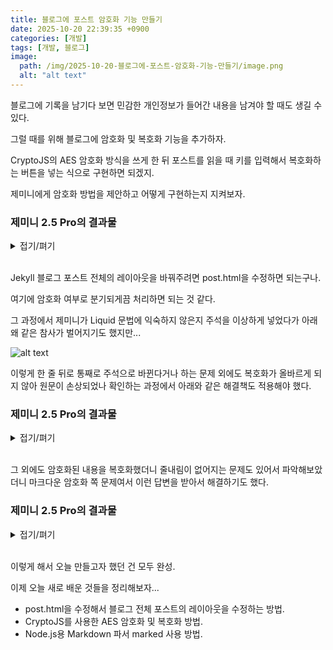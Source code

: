 ```yaml
---
title: 블로그에 포스트 암호화 기능 만들기
date: 2025-10-20 22:39:35 +0900
categories: [개발]
tags: [개발, 블로그]
image:
  path: /img/2025-10-20-블로그에-포스트-암호화-기능-만들기/image.png
  alt: "alt text"
---
```



블로그에 기록을 남기다 보면 민감한 개인정보가 들어간 내용을 남겨야 할 때도 생길 수 있다.

그럴 때를 위해 블로그에 암호화 및 복호화 기능을 추가하자.

CryptoJS의 AES 암호화 방식을 쓰게 한 뒤 포스트를 읽을 때 키를 입력해서 복호화하는 버튼을 넣는 식으로 구현하면 되겠지.

제미니에게 암호화 방법을 제안하고 어떻게 구현하는지 지켜보자.

### 제미니 2.5 Pro의 결과물

<details markdown="1">
<summary>접기/펴기</summary>

알겠습니다. 제공해주신 `Chirpy` 테마의 `post.html` 레이아웃을 기반으로 암호화/복호화 기능을 완벽하게 통합한 코드를 작성해 드리겠습니다.

기존 레이아웃의 구조와 스타일을 그대로 유지하면서, 암호화된 포스트일 경우에만 본문 영역(`div.content`)을 동적으로 교체하는 방식으로 구현합니다.

### 수정된 `_layouts/post.html`

아래 코드를 기존 `_layouts/post.html` 파일의 내용과 통째로 바꾸시면 됩니다.

```html
---
layout: default
refactor: true
panel_includes:
  - toc
tail_includes:
  - related-posts
  - post-nav
script_includes:
  - comment
---

{% include lang.html %} {% include toc-status.html %}

<article class="px-1" data-toc="{{ enable_toc }}">
  <header>
    <h1 data-toc-skip>{{ page.title }}</h1>
    {% if page.description %}
    <p class="post-desc fw-light mb-4">{{ page.description }}</p>
    {% endif %}

    <div class="post-meta text-muted">
      <!-- ... 기존 header의 meta 정보는 그대로 유지 ... -->
      <span>
        {{ site.data.locales[lang].post.posted }} {% include datetime.html
        date=page.date tooltip=true lang=lang %}
      </span>
      {% if page.last_modified_at and page.last_modified_at != page.date %}
      <span>
        {{ site.data.locales[lang].post.updated }} {% include datetime.html
        date=page.last_modified_at tooltip=true lang=lang %}
      </span>
      {% endif %}
      <div class="d-flex justify-content-between">
        <span>
          {% if page.author %} {% assign authors = page.author %} {% elsif
          page.authors %} {% assign authors = page.authors %} {% endif %} {{
          site.data.locales[lang].post.written_by }}
          <em>
            {% if authors %} {% for author in authors %} {% if
            site.data.authors[author].url -%}
            <a href="{{ site.data.authors[author].url }}"
              >{{ site.data.authors[author].name }}</a
            >
            {%- else -%} {{ site.data.authors[author].name }} {%- endif %} {%
            unless forloop.last %}{{ '</em
          >,
          <em
            >' }}{% endunless %} {% endfor %} {% else %}
            <a href="{{ site.social.links[0] }}">{{ site.social.name }}</a>
            {% endif %}
          </em>
        </span>
        <div>
          {% if site.pageviews.provider and
          site.analytics[site.pageviews.provider].id %}
          <span>
            <em id="pageviews">
              <i class="fas fa-spinner fa-spin small"></i>
            </em>
            {{ site.data.locales[lang].post.pageview_measure }}
          </span>
          {% endif %}
          {% include read-time.html content=content prompt=true lang=lang %}
        </div>
      </div>
    </div>
  </header>
  
  {% comment %} ----- ▼▼▼ 암호화 로직 시작 ▼▼▼ ----- {% endcomment %}
  
  {% if page.encrypt %}
  <!-- [암호화된 포스트] -->
  <!-- TOC 관련 구조는 그대로 유지합니다. -->
  {% if enable_toc %}
    <div id="toc-bar" class="d-flex align-items-center justify-content-between invisible">
      <span class="label text-truncate">{{ page.title }}</span>
      <button type="button" class="toc-trigger btn me-1"><i class="fa-solid fa-list-ul fa-fw"></i></button>
    </div>
    <button id="toc-solo-trigger" type="button" class="toc-trigger btn btn-outline-secondary btn-sm">
      <span class="label ps-2 pe-1">{{- site.data.locales[lang].panel.toc -}}</span>
      <i class="fa-solid fa-angle-right fa-fw"></i>
    </button>
    <dialog id="toc-popup" class="p-0">
      <div class="header d-flex flex-row align-items-center justify-content-between">
        <div class="label text-truncate py-2 ms-4">{{- page.title -}}</div>
        <button id="toc-popup-close" type="button" class="btn mx-1 my-1 opacity-75"><i class="fas fa-close"></i></button>
      </div>
      <div id="toc-popup-content" class="px-4 py-3 pb-4"></div>
    </dialog>
  {% endif %}

  <!-- 본문 영역을 복호화 UI로 교체 -->
  <div class="content">
    <div id="decryption-wrapper" class="text-center p-4 border rounded">
      <i class="fa-solid fa-lock fa-2x mb-3"></i>
      <p class="mb-3">이 포스트는 암호화되어 있습니다. 내용을 보려면 비밀번호를 입력하세요.</p>
      <div class="input-group mb-3 mx-auto" style="max-width: 300px;">
        <input type="password" id="password-input" class="form-control" placeholder="비밀번호" aria-label="Password">
        <button id="decrypt-button" class="btn btn-primary" type="button">확인</button>
      </div>
      <p id="error-message" class="text-danger small" style="display: none;">비밀번호가 올바르지 않습니다.</p>
    </div>
    <!-- 암호화된 본문을 Javascript에서 사용할 수 있도록 숨겨둡니다. -->
    <div id="encrypted-data" style="display:none;">{{ content }}</div>
    <!-- 복호화된 내용이 여기에 삽입됩니다. -->
    <div id="decrypted-content" style="display: none;"></div>
  </div>

  <script>
    document.addEventListener('DOMContentLoaded', () => {
      if (document.getElementById('decryption-wrapper')) {
        const decryptButton = document.getElementById('decrypt-button');
        const passwordInput = document.getElementById('password-input');
        const encryptedData = document.getElementById('encrypted-data').innerHTML.trim();
        
        const decryptAndDisplay = () => {
          const secretKey = passwordInput.value;
          const errorMessage = document.getElementById('error-message');
          
          if (!secretKey) return;

          try {
            const decryptedBytes = CryptoJS.AES.decrypt(encryptedData, secretKey);
            const decryptedText = decryptedBytes.toString(CryptoJS.enc.Utf8);
            
            if (decryptedText) {
              const decryptedContent = document.getElementById('decrypted-content');
              decryptedContent.innerHTML = decryptedText;
              
              document.getElementById('decryption-wrapper').style.display = 'none';
              decryptedContent.style.display = 'block';

              // Chirpy 테마의 TOC(Table of Contents) 스크립트를 수동으로 다시 초기화
              if (typeof window.toc !== 'undefined') {
                window.toc.init();
              }
            } else {
              throw new Error('Decryption resulted in empty content.');
            }
          } catch (e) {
            errorMessage.style.display = 'block';
            passwordInput.focus();
            console.error('Decryption failed:', e);
          }
        };

        decryptButton.addEventListener('click', decryptAndDisplay);
        passwordInput.addEventListener('keyup', (event) => {
          if (event.key === "Enter") {
            decryptButton.click();
          }
        });
      }
    });
  </script>

  {% else %}
  <!-- [일반 포스트] -->
  
    {% if enable_toc %}
      <div id="toc-bar" class="d-flex align-items-center justify-content-between invisible">
        <span class="label text-truncate">{{ page.title }}</span>
        <button type="button" class="toc-trigger btn me-1"><i class="fa-solid fa-list-ul fa-fw"></i></button>
      </div>
      <button id="toc-solo-trigger" type="button" class="toc-trigger btn btn-outline-secondary btn-sm">
        <span class="label ps-2 pe-1">{{- site.data.locales[lang].panel.toc -}}</span>
        <i class="fa-solid fa-angle-right fa-fw"></i>
      </button>
      <dialog id="toc-popup" class="p-0">
        <div class="header d-flex flex-row align-items-center justify-content-between">
          <div class="label text-truncate py-2 ms-4">{{- page.title -}}</div>
          <button id="toc-popup-close" type="button" class="btn mx-1 my-1 opacity-75"><i class="fas fa-close"></i></button>
        </div>
        <div id="toc-popup-content" class="px-4 py-3 pb-4"></div>
      </dialog>
    {% endif %}

    <div class="content">{{ content }}</div>
  {% endif %}
  {% comment %} ----- ▲▲▲ 암호화 로직 종료 ▲▲▲ ----- {% endcomment %}

  <div class="post-tail-wrapper text-muted">
    <!-- ... 기존 post-tail-wrapper 내용 (categories, tags 등)은 그대로 유지 ... -->
    {% if page.categories.size > 0 %}
    <div class="post-meta mb-3">
      <i class="far fa-folder-open fa-fw me-1"></i>
      {% for category in page.categories %}
      <a href="{{ site.baseurl }}/categories/{{ category | slugify | url_encode }}/">{{ category }}</a>
      {%- unless forloop.last -%},{%- endunless -%} {% endfor %}
    </div>
    {% endif %}
    {% if page.tags.size > 0 %}
    <div class="post-tags">
      <i class="fa fa-tags fa-fw me-1"></i>
      {% for tag in page.tags %}
      <a href="{{ site.baseurl }}/tags/{{ tag | slugify | url_encode }}/" class="post-tag no-text-decoration">{{- tag -}}</a>
      {% endfor %}
    </div>
    {% endif %}
    <div class="post-tail-bottom d-flex justify-content-between align-items-center mt-5 pb-2">
      <div class="license-wrapper">
        {% if site.data.locales[lang].copyright.license.template %} {% capture
        _replacement %}
        <a href="{{ site.data.locales[lang].copyright.license.link }}">
          {{ site.data.locales[lang].copyright.license.name }}
        </a>
        {% endcapture %} {{ site.data.locales[lang].copyright.license.template |
        replace: ':LICENSE_NAME', _replacement }} {% endif %}
      </div>
      {% include post-sharing.html lang=lang %}
    </div>
  </div>
</article>
```

### 주요 변경점 및 설명

1.  **전체 구조 분기**: `{% if page.encrypt %}` Liquid 태그를 사용하여 포스트의 Front Matter에 `encrypt: true`가 있는지 확인합니다.
    *   **True일 경우**: 암호화된 포스트를 위한 HTML과 Javascript를 렌더링합니다.
    *   **False일 경우 (또는 해당 변수가 없을 경우)**: 기존의 일반 포스트 HTML(`div.content` 포함)을 그대로 렌더링합니다.

2.  **중복 최소화**: 암호화 여부와 상관없이 동일하게 사용되는 `header`와 `post-tail-wrapper` 부분은 그대로 두고, 동적으로 변경되어야 하는 **본문 영역만 분기 처리**하여 코드의 중복을 최소화했습니다. TOC 관련 HTML은 양쪽 모두에 포함시켜 구조를 유지했습니다.

3.  **UI 개선**: 복호화 UI에 Bootstrap 클래스(`input-group`, `form-control`, `btn` 등)와 Font Awesome 아이콘을 사용하여 Chirpy 테마와 잘 어울리도록 디자인했습니다.

4.  **TOC(목차) 재초기화**:
    *   `Chirpy` 테마는 페이지 로드 시 Javascript로 목차(`TOC`)를 생성합니다.
    *   암호화된 포스트는 처음에는 본문이 없기 때문에 목차가 비어있게 됩니다.
    *   복호화에 성공하여 동적으로 본문(`decryptedText`)을 삽입한 후, `window.toc.init()`을 호출하여 **목차를 다시 생성**하도록 했습니다. 이 부분이 없으면 복호화 후에도 목차가 보이지 않습니다.

5.  **스크립트 실행 시점**: `DOMContentLoaded` 이벤트를 사용하여 HTML 문서가 모두 로드된 후에 복호화 관련 스크립트가 안전하게 실행되도록 했습니다.

### 최종 확인사항

1.  **`crypto-js` 라이브러리 로드**: 이 코드가 정상적으로 작동하려면, `_layouts/default.html` 또는 `_includes/head.html`에 아래 코드가 반드시 포함되어 있어야 합니다.
    ```html
    <script src="https://cdnjs.cloudflare.com/ajax/libs/crypto-js/4.1.1/crypto-js.min.js"></script>
    ```

이제 이 레이아웃을 적용하면, `cli.js`를 통해 암호화하여 발행한 포스트는 웹에서 완벽하게 복호화 기능을 제공하게 됩니다.

네, 알겠습니다. 지금까지 논의된 모든 기능(포스트별 폴더 관리, 이미지 CDN 분리, 경로 자동 변환, 헤더 이미지 자동 추가, 선택적 암호화)과 주의사항을 종합하여 완성된 `cli.js` 코드를 제공해 드립니다.

각 기능이 올바른 순서로 실행되도록 `publishDraft` 함수 내부 로직을 신중하게 구성했습니다.

### 사전 준비 사항

1.  **필요한 라이브러리를 설치하세요.**
    ```bash
    npm install inquirer simple-git crypto-js
    ```

2.  **설정 파일을 생성하세요.**
    *   **`config.json`**: 카테고리 및 태그 목록을 정의합니다.
      ```json
      {
        "categories": ["Tech", "Life", "Programming"],
        "tags": ["Jekyll", "NodeJS", "Web", "Essay"]
      }
      ```
    *   **`password.json`**: 암호화에 사용할 키를 정의합니다.
      ```json
      {
        "keys": {
          "private": "my-super-secret-key-123",
          "friends_only": "another-password-for-friends"
        }
      }
      ```

---

### 최종 `cli.js` 코드

```javascript
#!/usr/bin/env node

/**
 * Jekyll 블로그 포스트 관리를 위한 CLI 유틸리티
 *
 * 기능:
 * 1. 새로운 초안 생성 (포스트별 폴더 구조)
 * 2. 초안 발행 (이미지 CDN 분리, 경로 자동 변환, 헤더 이미지 추가, 선택적 암호화)
 * 3. _tabs 폴더 내용 배포
 */

import inquirer from 'inquirer';
import fs from 'fs';
import path from 'path';
import simpleGit from 'simple-git';
import CryptoJS from 'crypto-js';

// --- 상수 정의 ---
const DRAFTS_DIR = '_drafts';
const POSTS_DIR = '_posts';
const TABS_DIR = '_tabs';
const CDN_IMG_DIR = path.join('cdn', 'img'); // 실제 파일이 저장될 물리적 경로
const URL_IMG_PREFIX = '/img'; // 마크다운에 삽입될 URL 경로 접두사
const CONFIG_PATH = 'config.json';
const PASSWORD_PATH = 'password.json';
const git = simpleGit();

// --- 도우미 함수 ---
async function gitConfig() {
  await git.addConfig('user.name', 'granberia');
  await git.addConfig('user.email', 'reptilesax@gmail.com');
}

function slugify(title) {
  return title.trim().replace(/\s+/g, '-').replace(/-+/g, '-');
}

function getFormattedDate() {
  const date = new Date();
  const year = date.getFullYear();
  const month = String(date.getMonth() + 1).padStart(2, '0');
  const day = String(date.getDate()).padStart(2, '0');
  return `${year}-${month}-${day}`;
}

function getFullDateTime() {
  const date = new Date();
  const offset = -date.getTimezoneOffset();
  const offsetHours = String(Math.floor(Math.abs(offset) / 60)).padStart(2, '0');
  const offsetMinutes = String(Math.abs(offset) % 60).padStart(2, '0');
  const sign = offset >= 0 ? '+' : '-';

  return `${date.getFullYear()}-${String(date.getMonth() + 1).padStart(2,'0')}-${String(date.getDate()).padStart(2,'0')} ${String(date.getHours()).padStart(2,'0')}:${String(date.getMinutes()).padStart(2,'0')}:${String(date.getSeconds()).padStart(2,'0')} ${sign}${offsetHours}${offsetMinutes}`;
}

// --- 핵심 기능 함수 ---

async function createDraft() {
  let config, passwords;
  try {
    config = JSON.parse(fs.readFileSync(CONFIG_PATH, 'utf-8'));
    passwords = JSON.parse(fs.readFileSync(PASSWORD_PATH, 'utf-8'));
    if (!passwords.keys || Object.keys(passwords.keys).length === 0) {
      throw new Error('password.json에 유효한 키가 없습니다.');
    }
  } catch (error) {
    console.error(`❌ 설정 파일 또는 비밀번호 파일을 읽을 수 없습니다: ${error.message}`);
    return;
  }

  const answers = await inquirer.prompt([
    {
      type: 'input',
      name: 'title',
      message: '📝 포스트 제목을 입력하세요:',
      validate: (input) => (input ? true : '제목은 비워둘 수 없습니다.'),
    },
    {
      type: 'checkbox',
      name: 'categories',
      message: '📂 카테고리를 선택하세요:',
      choices: config.categories,
      validate: (input) => (input.length > 0 ? true : '하나 이상의 카테고리를 선택해야 합니다.'),
    },
    {
      type: 'checkbox',
      name: 'tags',
      message: '🏷️ 태그를 선택하세요:',
      choices: config.tags,
    },
    {
      type: 'confirm',
      name: 'isEncrypted',
      message: '🔒 이 포스트를 암호화하시겠습니까?',
      default: false,
    },
    {
      type: 'list',
      name: 'keyId',
      message: '🔑 사용할 암호화 키를 선택하세요:',
      choices: Object.keys(passwords.keys),
      when: (answers) => answers.isEncrypted,
    },
  ]);

  const { title, categories, tags, isEncrypted, keyId } = answers;

  const date = getFormattedDate();
  const slug = slugify(title);
  const draftDirName = `${date}-${slug}`;
  const draftDirPath = path.join(DRAFTS_DIR, draftDirName);
  const fileName = `${draftDirName}.md`;
  const filePath = path.join(draftDirPath, fileName);

  let frontMatter = `---
title: ${title}
date: ${getFullDateTime()}
categories: [${categories.join(', ')}]
tags: [${tags.join(', ')}]
`;

  if (isEncrypted) {
    frontMatter += `encrypt: true\nkey_id: ${keyId}\n`;
  }
  const fileContent = `${frontMatter}---\n\n`;

  fs.mkdirSync(draftDirPath, { recursive: true });
  console.log(`📁 초안 폴더를 생성했습니다: ${draftDirPath}`);

  fs.writeFileSync(filePath, fileContent);
  console.log(`✅ 초안 파일이 성공적으로 생성되었습니다: ${filePath}`);
  console.log(`💡 이미지는 '${draftDirPath}' 폴더 안에 넣고, 마크다운에서는 './이미지.png' 와 같이 상대 경로로 사용하세요.`);
}

async function publishDraft() {
  if (!fs.existsSync(DRAFTS_DIR)) {
    console.log('🤷 초안 폴더가 없습니다.');
    return;
  }
  const draftDirs = fs.readdirSync(DRAFTS_DIR, { withFileTypes: true })
    .filter((dirent) => dirent.isDirectory())
    .map((dirent) => dirent.name);

  if (draftDirs.length === 0) {
    console.log('🤷 발행할 초안이 없습니다.');
    return;
  }

  const { dirToPublish } = await inquirer.prompt([{
    type: 'list',
    name: 'dirToPublish',
    message: '🚀 발행할 초안 폴더를 선택하세요:',
    choices: draftDirs,
  }]);

  const sourceDraftDir = path.join(DRAFTS_DIR, dirToPublish);
  const mdFileName = `${dirToPublish}.md`;
  const sourceMdPath = path.join(sourceDraftDir, mdFileName);
  
  const destMdPath = path.join(POSTS_DIR, mdFileName);
  const destCdnDir = path.join(CDN_IMG_DIR, dirToPublish);

  if (!fs.existsSync(sourceMdPath)) {
    console.error(`❌ 오류: 마크다운 파일(${sourceMdPath})을 찾을 수 없습니다.`);
    return;
  }

  // --- 포스트 내용 처리 (순서가 매우 중요) ---
  let originalContent = fs.readFileSync(sourceMdPath, 'utf-8');
  let contentForPublishing = originalContent;

  // 1. 헤더 이미지 추가
  const firstImageRegex = /!\[(.*?)\]\(\s*(\.\/)?(.*?)\s*\)/;
  const firstImageMatch = firstImageRegex.exec(contentForPublishing);

  if (firstImageMatch) {
    const altText = firstImageMatch[1].replace(/"/g, '\\"');
    const imageFileName = firstImageMatch[3];
    const headerImagePath = `${URL_IMG_PREFIX}/${dirToPublish}/${imageFileName}`;
    const imageFrontMatter = `image:\n  path: ${headerImagePath}\n  alt: "${altText}"\n`;

    const parts = contentForPublishing.split('---');
    contentForPublishing = `---${parts[1]}${imageFrontMatter}---${parts.slice(2).join('---')}`;
    console.log('✅ 헤더 이미지를 Front Matter에 추가했습니다.');
  }

  // 2. 본문 이미지 경로 전체 변환
  const imagePathRegex = /!\[(.*?)\]\(\s*(\.\/|\.\.\/)?(.*?)\s*\)/g;
  const newImagePathPrefix = `${URL_IMG_PREFIX}/${dirToPublish}`;
  contentForPublishing = contentForPublishing.replace(imagePathRegex, `![$1](${newImagePathPrefix}/$3)`);
  console.log('✅ 본문 이미지 경로를 최종 URL로 변경했습니다.');

  // 3. 암호화 (모든 내용 변경 후 마지막에 수행)
  let [_, frontMatterString, body] = contentForPublishing.split(/---(.*?)---/s);
  const isEncrypted = /encrypt:\s*true/.test(frontMatterString);
  
  if (isEncrypted) {
    const keyIdMatch = /key_id:\s*(.*)/.exec(frontMatterString);
    if (keyIdMatch) {
      const keyId = keyIdMatch[1].trim();
      try {
        const passwords = JSON.parse(fs.readFileSync(PASSWORD_PATH, 'utf-8'));
        const secretKey = passwords.keys[keyId];
        if (!secretKey) throw new Error(`'${keyId}' 키를 찾을 수 없습니다.`);
        
        body = CryptoJS.AES.encrypt(body.trim(), secretKey).toString();
        console.log('🔒 포스트 본문을 성공적으로 암호화했습니다.');
      } catch (error) {
        console.error(`❌ 암호화 중 오류 발생: ${error.message}`);
        return;
      }
    }
  }

  const finalContent = `---${frontMatterString}---\n${body}`;

  // --- 파일 시스템 작업 ---
  if (!fs.existsSync(POSTS_DIR)) fs.mkdirSync(POSTS_DIR);
  fs.writeFileSync(destMdPath, finalContent);
  console.log(`✅ 마크다운 파일 발행 완료: ${destMdPath}`);

  const assetFiles = fs.readdirSync(sourceDraftDir).filter((file) => file !== mdFileName);
  if (assetFiles.length > 0) {
    if (!fs.existsSync(destCdnDir)) fs.mkdirSync(destCdnDir, { recursive: true });
    for (const asset of assetFiles) {
      fs.renameSync(path.join(sourceDraftDir, asset), path.join(destCdnDir, asset));
    }
    console.log(`🖼️  이미지 파일들을 이동했습니다: ${destCdnDir}`);
  }

  fs.rmSync(sourceDraftDir, { recursive: true, force: true });
  console.log(`🗑️  원본 초안 폴더를 삭제했습니다: ${sourceDraftDir}`);

  // --- Git 작업 ---
  try {
    console.log('📦 Git에 변경사항을 커밋하고 푸시합니다...');
    await gitConfig();
    await git.add([destMdPath, destCdnDir]);
    await git.commit(`feat: publish new post - ${dirToPublish}`);
    await git.push();
    console.log('🎉 포스트 발행이 성공적으로 완료되었습니다!');
  } catch (error) {
    console.error('❌ Git 작업 중 오류가 발생했습니다:', error.message);
  }
}

async function updateTabs() {
  if (!fs.existsSync(TABS_DIR)) {
    console.log(`🤷 '${TABS_DIR}' 폴더가 존재하지 않습니다.`);
    return;
  }
  try {
    console.log(`📦 '${TABS_DIR}' 폴더의 변경사항을 배포합니다...`);
    await gitConfig();
    await git.add(TABS_DIR);
    await git.commit('chore: deploy tabs');
    await git.push();
    console.log(`🎉 '${TABS_DIR}' 폴더 배포가 성공적으로 완료되었습니다!`);
  } catch (error) {
    if (error.message.includes('nothing to commit')) {
      console.log('🤷 커밋할 변경사항이 없습니다.');
    } else {
      console.error('❌ Git 작업 중 오류가 발생했습니다:', error.message);
    }
  }
}

// --- 메인 실행 함수 ---
async function main() {
  const { action } = await inquirer.prompt([{
    type: 'list',
    name: 'action',
    message: '👋 안녕하세요! 무엇을 도와드릴까요?',
    choices: [
      { name: '새로운 초안 작성하기', value: 'draft' },
      { name: '초안을 포스트로 발행하기', value: 'publish' },
      { name: '전체 탭을 배포하기', value: 'update' },
      new inquirer.Separator(),
      { name: '종료', value: 'exit' },
    ],
  }]);

  switch (action) {
    case 'draft':
      await createDraft();
      break;
    case 'publish':
      await publishDraft();
      break;
    case 'update':
      await updateTabs();
      break;
    case 'exit':
      console.log('👋 다음에 또 만나요!');
      break;
  }
}

main();
```

</details>
<br>

Jekyll 블로그 포스트 전체의 레이아웃을 바꿔주려면 post.html을 수정하면 되는구나.

여기에 암호화 여부로 분기되게끔 처리하면 되는 것 같다.

그 과정에서 제미니가 Liquid 문법에 익숙하지 않은지 주석을 이상하게 넣었다가 아래왜 같은 참사가 벌어지기도 했지만...

![alt text](/img/2025-10-20-블로그에-포스트-암호화-기능-만들기/image.png)

이렇게 한 줄 뒤로 통째로 주석으로 바뀐다거나 하는 문제 외에도 복호화가 올바르게 되지 않아 원문이 손상되었나 확인하는 과정에서 아래와 같은 해결책도 적용해야 했다.

### 제미니 2.5 Pro의 결과물

<details markdown="1">
<summary>접기/펴기</summary>

### : `jsonify` 필터 사용 및 `capture` 태그로 안정성 확보

잘못된 필터 이름을 바로잡는 것과 더불어, 한 단계 더 나아가 `capture`라는 Liquid 태그를 사용하여 이 과정을 더욱 안정적으로 만들겠습니다. `capture` 태그는 Liquid 처리 결과를 변수에 안전하게 담아주는 역할을 합니다.

#### 수정할 코드

**기존 코드:**
```javascript
const encryptedData = {{ content | strip_html | json }};
```

**★★★ 최종 수정 코드 ★★★**

`post.html`의 `<script>` 태그 **바로 위**와 **내부**를 아래와 같이 수정해주세요.

```html
<!-- ... 다른 HTML 코드 ... -->

{%- comment -%}
  1. content에서 HTML 태그와 앞뒤 공백을 모두 제거하고,
     그 결과를 'encrypted_string'이라는 변수에 저장합니다.
{%- endcomment -%}
{%- capture encrypted_string -%}{{ content | strip_html | strip }}{%- endcapture -%}

<script>
  document.addEventListener('DOMContentLoaded', () => {
    if (document.getElementById('decryption-wrapper')) {
      const decryptForm = document.getElementById('decrypt-form');
      const passwordInput = document.getElementById('password-input');
      
      // 2. 위에서 캡처한 변수를 'jsonify' 필터로 안전하게 출력합니다.
      const encryptedData = {{ encrypted_string | jsonify }};
      
      const decryptAndDisplay = () => {
        // ... 이하 복호화 로직은 동일 ...
// ... 이하 코드 동일 ...
```

### 왜 이렇게 해야 하는가?

1.  **`jsonify` 필터**: 이것이 Jekyll에서 문자열을 올바른 JSON 형식(큰따옴표로 감싸고 내부 특수문자를 이스케이프)으로 변환해주는 **올바른 필터**입니다.
2.  **`capture` 태그**: `<script>` 태그 안에서 복잡한 Liquid 필터 체인을 직접 사용하는 것은 때때로 예기치 않은 파싱 문제를 일으킬 수 있습니다. `capture`를 사용하면,
    *   먼저 스크립트 외부의 안전한 공간에서 **순수한 암호문 데이터**를 `encrypted_string`이라는 변수로 완벽하게 준비합니다.
    *   그런 다음 스크립트 내부에서는 이 준비된 변수를 `jsonify` 필터 하나만으로 깔끔하게 출력합니다.
    *   이는 코드의 가독성을 높이고 잠재적인 오류를 방지하는 매우 안정적인 방법입니다.
3.  **`strip` 필터 추가**: `strip_html`을 사용한 후 남아있을 수 있는 눈에 보이지 않는 줄바꿈 문자나 공백을 `strip` 필터로 한번 더 제거하여 데이터의 순수성을 보장합니다.

---

### 수정된 `_layouts/post.html` (진짜 최종 완성본)

아래는 이 모든 것이 적용된 코드입니다. 이제는 정말 확실하게 작동할 것입니다.

```html
---
layout: default
refactor: true
panel_includes:
  - toc
tail_includes:
  - related-posts
  - post-nav
script_includes:
  - comment
---

{% include lang.html %} {% include toc-status.html %}

<article class="px-1" data-toc="{{ enable_toc }}">
  <header>
    <!-- ... header content ... -->
    <h1 data-toc-skip>{{ page.title }}</h1>
    {% if page.description %}<p class="post-desc fw-light mb-4">{{ page.description }}</p>{% endif %}
    <div class="post-meta text-muted">
      <span>{{ site.data.locales[lang].post.posted }} {% include datetime.html date=page.date tooltip=true lang=lang %}</span>
      {% if page.last_modified_at and page.last_modified_at != page.date %}<span>{{ site.data.locales[lang].post.updated }} {% include datetime.html date=page.last_modified_at tooltip=true lang=lang %}</span>{% endif %}
      <div class="d-flex justify-content-between">
        <span>{% if page.author %}{% assign authors = page.author %}{% elsif page.authors %}{% assign authors = page.authors %}{% endif %}{{site.data.locales[lang].post.written_by }}<em>{% if authors %}{% for author in authors %}{% if site.data.authors[author].url -%}<a href="{{ site.data.authors[author].url }}">{{ site.data.authors[author].name }}</a>{%- else -%}{{ site.data.authors[author].name }}{%- endif %}{% unless forloop.last %}{{ '</em>,<em>' }}{% endunless %}{% endfor %}{% else %}<a href="{{ site.social.links[0] }}">{{ site.social.name }}</a>{% endif %}</em></span>
        <div>{% if site.pageviews.provider and site.analytics[site.pageviews.provider].id %}<span><em id="pageviews"><i class="fas fa-spinner fa-spin small"></i></em>{{ site.data.locales[lang].post.pageview_measure }}</span>{% endif %}{% include read-time.html content=content prompt=true lang=lang %}</div>
      </div>
    </div>
  </header>
  
  {% if page.encrypt %}
  <!-- [Encrypted Post] -->
  {% if enable_toc %}{% include toc.html %}{% endif %}
  <div class="content">
    <div id="decryption-wrapper" class="text-center p-4 border rounded">
      <form id="decrypt-form" onsubmit="return false;">
        <i class="fa-solid fa-lock fa-2x mb-3"></i>
        <p class="mb-3">이 포스트는 암호화되어 있습니다. 내용을 보려면 비밀번호를 입력하세요.</p>
        <div class="input-group mb-3 mx-auto" style="max-width: 300px;">
          <input type="password" id="password-input" class="form-control" placeholder="비밀번호" aria-label="Password">
          <button id="decrypt-button" class="btn btn-primary" type="submit">확인</button>
        </div>
        <p id="error-message" class="text-danger small" style="display: none;">비밀번호가 올바르지 않습니다.</p>
      </form>
    </div>
    <div id="decrypted-content" style="display: none;"></div>
  </div>

  {%- capture encrypted_string -%}{{ content | strip_html | strip }}{%- endcapture -%}

  <script>
    document.addEventListener('DOMContentLoaded', () => {
      if (document.getElementById('decryption-wrapper')) {
        const decryptForm = document.getElementById('decrypt-form');
        const passwordInput = document.getElementById('password-input');
        
        const encryptedData = {{ encrypted_string | jsonify }};
        
        const decryptAndDisplay = () => {
          const secretKey = passwordInput.value;
          const errorMessage = document.getElementById('error-message');
          if (!secretKey) return;
          try {
            const decryptedBytes = CryptoJS.AES.decrypt(encryptedData, secretKey);
            const decryptedText = decryptedBytes.toString(CryptoJS.enc.Utf8);
            if (decryptedText) {
              const decryptedContent = document.getElementById('decrypted-content');
              decryptedContent.innerHTML = decryptedText;
              document.getElementById('decryption-wrapper').style.display = 'none';
              decryptedContent.style.display = 'block';
              if (typeof window.toc !== 'undefined') {
                window.toc.init();
              }
            } else {
              throw new Error('Decryption resulted in empty content.');
            }
          } catch (e) {
            errorMessage.style.display = 'block';
            passwordInput.focus();
            console.error('Decryption failed:', e);
          }
        };
        decryptForm.addEventListener('submit', decryptAndDisplay);
      }
    });
  </script>

  {% else %}
  <!-- [Normal Post] -->
    {% if enable_toc %}{% include toc.html %}{% endif %}
    <div class="content">{{ content }}</div>
  {% endif %}
  
  <div class="post-tail-wrapper text-muted">
    <!-- ... post-tail-wrapper content ... -->
    {% if page.categories.size > 0 %}<div class="post-meta mb-3"><i class="far fa-folder-open fa-fw me-1"></i>{% for category in page.categories %}<a href="{{ site.baseurl }}/categories/{{ category | slugify | url_encode }}/">{{ category }}</a>{%- unless forloop.last -%},{%- endunless -%}{% endfor %}</div>{% endif %}
    {% if page.tags.size > 0 %}<div class="post-tags"><i class="fa fa-tags fa-fw me-1"></i>{% for tag in page.tags %}<a href="{{ site.baseurl }}/tags/{{ tag | slugify | url_encode }}/" class="post-tag no-text-decoration">{{- tag -}}</a>{% endfor %}</div>{% endif %}
    <div class="post-tail-bottom d-flex justify-content-between align-items-center mt-5 pb-2">
      <div class="license-wrapper">{% if site.data.locales[lang].copyright.license.template %}{% capture _replacement %}<a href="{{ site.data.locales[lang].copyright.license.link }}">{{ site.data.locales[lang].copyright.license.name }}</a>{% endcapture %}{{ site.data.locales[lang].copyright.license.template | replace: ':LICENSE_NAME', _replacement }}{% endif %}</div>
      {% include post-sharing.html lang=lang %}
    </div>
  </div>
</article>
```

</details>
<br>

그 외에도 암호화된 내용을 복호화했더니 줄내림이 없어지는 문제도 있어서 파악해보았더니 마크다운 암호화 쪽 문제여서 이런 답변을 받아서 해결하기도 했다.

### 제미니 2.5 Pro의 결과물

<details markdown="1">
<summary>접기/펴기</summary>

네, 이것은 이 암호화 기능의 가장 핵심적인 난관이자, 반드시 해결해야 할 문제입니다. 말씀하신 대로, 현재 구조에서는 줄바꿈(`\n`)이 제대로 처리되지 않습니다.

### 문제의 진짜 원인

현재 데이터 처리 흐름을 다시 짚어보면 원인이 명확해집니다.

1.  **`cli.js` (암호화)**: 포스트의 **순수한 마크다운(Markdown) 텍스트**를 암호화합니다. 여기에는 `## 제목`이나 `* 목록`, 그리고 단순 줄바꿈 문자(`\n`)가 포함됩니다.
2.  **Jekyll (빌드)**: 암호화된 문자열을 마크다운으로 처리하지 못하고, 그냥 하나의 텍스트 덩어리로 인식하여 `<p>` 태그로 한번 감쌉니다.
3.  **브라우저 (복호화)**:
    *   `<p>` 태그를 벗겨내고 순수 암호문을 얻습니다.
    *   복호화를 수행합니다. 결과물(`decryptedText`)은 다시 **순수한 마크다운 텍스트**가 됩니다.
    *   `decryptedContent.innerHTML = decryptedText;`를 실행합니다.

바로 **마지막 3단계가 문제**입니다. 브라우저는 `innerHTML`에 마크다운 문법을 전달해도 그것이 무엇인지 알지 못합니다. 브라우저가 아는 것은 HTML 뿐입니다.

*   `## 제목`은 그냥 글자가 큰 텍스트가 아니라 `<h2>제목</h2>`이 되어야 합니다.
*   줄바꿈 문자 `\n`은 HTML에서 단순한 공백으로 처리될 뿐, `<br>`이나 `<p>` 태그가 없으면 줄이 바뀌지 않습니다.

### 해결책: 암호화 전에 HTML로 변환하기

가장 확실하고 올바른 해결책은 **클라이언트(브라우저)의 부담을 덜어주는 것**입니다. 즉, `cli.js`에서 마크다운을 **HTML로 변환한 뒤에 그 HTML을 암호화**하는 것입니다.

이렇게 하면 브라우저는 복호화 후에 완성된 HTML을 받게 되므로, `innerHTML`에 넣기만 하면 모든 서식(제목, 목록, 줄바꿈 등)이 완벽하게 렌더링됩니다.

이 작업을 위해 Node.js용 Markdown 파서 라이브러리인 **`marked`**를 사용하겠습니다.

---

### 단계별 해결 절차

#### 1단계: `marked` 라이브러리 설치

터미널에서 프로젝트에 `marked`를 설치합니다.

```bash
npm install marked
```

#### 2단계: `cli.js` 수정

`publishDraft` 함수에서, 본문을 암호화하기 직전에 `marked`를 사용하여 HTML로 변환하는 코드를 한 줄 추가합니다.

```javascript
// cli.js 상단에 import 추가
import { marked } from 'marked';

// ...

// publishDraft 함수 내부 수정
async function publishDraft() {
  // ... 함수 앞부분은 동일 ...

  // 3. 암호화 (모든 내용 변경 후 마지막에 수행)
  let [, frontMatterString, body] = contentForPublishing.split(/---(.*?)---/s);
  const isEncrypted = /encrypt:\s*true/.test(frontMatterString);
  
  if (isEncrypted) {
    const keyIdMatch = /key_id:\s*(.*)/.exec(frontMatterString);
    if (keyIdMatch) {
      const keyId = keyIdMatch[1].trim();
      try {
        const passwords = JSON.parse(fs.readFileSync(PASSWORD_PATH, 'utf-8'));
        const secretKey = passwords.keys[keyId];
        if (!secretKey) throw new Error(`'${keyId}' 키를 찾을 수 없습니다.`);
        
        // ★★★★★ 핵심 수정 부분 ★★★★★
        // 마크다운 본문을 HTML로 변환합니다.
        const bodyAsHtml = marked.parse(body.trim());
        
        // 변환된 HTML을 암호화합니다.
        body = CryptoJS.AES.encrypt(bodyAsHtml, secretKey).toString();
        // ★★★★★★★★★★★★★★★★★★

        console.log('🔒 포스트 본문을 성공적으로 암호화했습니다.');
      } catch (error) {
        console.error(`❌ 암호화 중 오류 발생: ${error.message}`);
        return;
      }
    }
  }

  const finalContent = `---${frontMatterString}---\n${body}`;

  // ... 이하 파일 시스템 및 Git 작업은 동일 ...
}
```

#### 3단계: `_layouts/post.html` 확인 (수정 불필요)

`_layouts/post.html`의 JavaScript 코드는 이미 완벽하게 준비되어 있습니다. 복호화된 결과물(`decryptedText`)이 이제 HTML이므로, `decryptedContent.innerHTML = decryptedText;`는 의도한 대로 정확하게 작동할 것입니다.

### 새로운 워크플로우

1.  **`publish` 실행**: `cli.js`가 마크다운 본문을 읽습니다.
2.  이미지 경로 등을 수정한 후, `marked.parse()`를 호출하여 마크다운 본문을 **완전한 HTML 문자열로 변환**합니다. (이때 `\n\n`는 `<p>` 태그로, `##`는 `<h2>` 태그로 바뀝니다.)
3.  이 **HTML 문자열**을 암호화합니다.
4.  Jekyll은 이 암호화된 문자열을 빌드합니다.
5.  **브라우저**:
    *   사용자가 비밀번호를 입력합니다.
    *   암호문을 복호화하면 **HTML 문자열**이 나옵니다.
    *   이 HTML 문자열을 `innerHTML`에 할당하면, 모든 서식이 완벽하게 적용된 채로 화면에 표시됩니다.

이 방법으로 줄바꿈뿐만 아니라 마크다운으로 작성된 모든 서식이 올바르게 표시되는 문제를 근본적으로 해결할 수 있습니다.

</details>
<br>

이렇게 해서 오늘 만들고자 했던 건 모두 완성.

이제 오늘 새로 배운 것들을 정리해보자...
- post.html을 수정해서 블로그 전체 포스트의 레이아웃을 수정하는 방법.
- CryptoJS를 사용한 AES 암호화 및 복호화 방법.
- Node.js용 Markdown 파서 marked 사용 방법.
